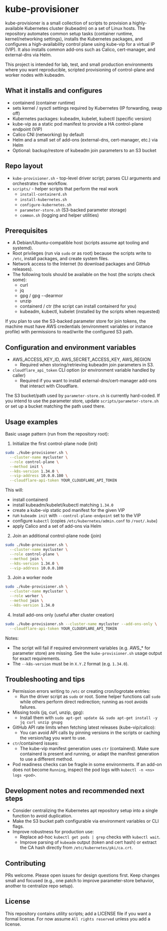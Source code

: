 # kube-provisioner

kube-provisioner is a small collection of scripts to provision a highly-available
Kubernetes cluster (kubeadm) on a set of Linux hosts. The repository automates
common setup tasks (container runtime, kernel/networking settings), installs the
Kubernetes packages, and configures a high-availability control plane using
kube-vip for a virtual IP (VIP). It also installs common add-ons such as
Calico, cert-manager, and external-dns via Helm.

This project is intended for lab, test, and small production environments where
you want reproducible, scripted provisioning of control-plane and worker nodes
with kubeadm.

## What it installs and configures

- containerd (container runtime)
- sets kernel / sysctl settings required by Kubernetes (IP forwarding, swap off)
- Kubernetes packages: kubeadm, kubelet, kubectl (specific version)
- kube-vip as a static pod manifest to provide a HA control-plane endpoint (VIP)
- Calico CNI (networking) by default
- Helm and a small set of add-ons (external-dns, cert-manager, etc.) via Helm
- Optional: backup/restore of kubeadm join parameters to an S3 bucket

## Repo layout

- `kube-provisioner.sh` - top-level driver script; parses CLI arguments and
  orchestrates the workflow.
- `scripts/` - helper scripts that perform the real work
  - `install-containerd.sh`
  - `install-kubernetes.sh`
  - `configure-kubernetes.sh`
  - `parameter-store.sh` (S3-backed parameter storage)
  - `common.sh` (logging and helper utilities)

## Prerequisites

- A Debian/Ubuntu-compatible host (scripts assume apt tooling and systemd).
- Root privileges (run via `sudo` or as root) because the scripts write to
  `/etc`, install packages, and create system files.
- Network access to the Internet (to download packages and GitHub releases).
- The following tools should be available on the host (the scripts check some):
  - curl
  - jq
  - gpg / gpg --dearmor
  - unzip
  - containerd / ctr (the script can install containerd for you)
  - kubeadm, kubectl, kubelet (installed by the scripts when requested)

If you plan to use the S3-backed parameter store for join tokens, the machine
must have AWS credentials (environment variables or instance profile) with
permissions to read/write the configured S3 path.

## Configuration and environment variables

- AWS_ACCESS_KEY_ID, AWS_SECRET_ACCESS_KEY, AWS_REGION
  - Required when storing/retrieving kubeadm join parameters in S3.
- `cloudflare_api_token` CLI option (or environment variable handled by caller)
  - Required if you want to install external-dns/cert-manager add-ons that
    interact with Cloudflare.

The S3 bucket/path used by `parameter-store.sh` is currently hard-coded. If you
intend to use the parameter store, update `scripts/parameter-store.sh` or set
up a bucket matching the path used there.

## Usage examples

Basic usage pattern (run from the repository root):

1. Initialize the first control-plane node (init)

```bash
sudo ./kube-provisioner.sh \
  --cluster-name mycluster \
  --role control-plane \
  --method init \
  --k8s-version 1.34.0 \
  --vip-address 10.0.0.100 \
  --cloudflare-api-token YOUR_CLOUDFLARE_API_TOKEN
```

This will:

- install containerd
- install kubeadm/kubelet/kubectl matching `1.34.0`
- create a kube-vip static pod manifest for the given VIP
- run `kubeadm init` with `--control-plane-endpoint` set to the VIP
- configure `kubectl` (copies `/etc/kubernetes/admin.conf` to `/root/.kube`)
- apply Calico and a set of add-ons via Helm

2. Join an additional control-plane node (join)

```bash
sudo ./kube-provisioner.sh \
  --cluster-name mycluster \
  --role control-plane \
  --method join \
  --k8s-version 1.34.0 \
  --vip-address 10.0.0.100
```

3. Join a worker node

```bash
sudo ./kube-provisioner.sh \
  --cluster-name mycluster \
  --role worker \
  --method join \
  --k8s-version 1.34.0
```

4. Install add-ons only (useful after cluster creation)

```bash
sudo ./kube-provisioner.sh --cluster-name mycluster --add-ons-only \
  --cloudflare-api-token YOUR_CLOUDFLARE_API_TOKEN
```

Notes:

- The script will fail if required environment variables (e.g. AWS\_\* for
  parameter store) are missing. See the `kube-provisioner.sh` usage output for
  exact requirements.
- The `--k8s-version` must be in `X.Y.Z` format (e.g. `1.34.0`).

## Troubleshooting and tips

- Permission errors writing to `/etc` or creating cron/logrotate entries:
  - Run the driver script as `sudo` or root. Some helper functions call `sudo`
    while others perform direct redirection; running as root avoids failures.
- Missing tools (jq, curl, unzip, gpg):
  - Install them with `sudo apt-get update && sudo apt-get install -y jq curl unzip gnupg`
- GitHub API rate limits when fetching latest releases (kube-vip/calico):
  - You can avoid API calls by pinning versions in the scripts or caching the
    version/tag you want to use.
- `ctr`/containerd issues:
  - The kube-vip manifest generation uses `ctr` (containerd). Make sure
    containerd is present and running, or adapt the manifest generation to
    use a different method.
- Pod readiness checks can be fragile in some environments. If an add-on
  does not become `Running`, inspect the pod logs with `kubectl -n <ns> logs <pod>`.

## Development notes and recommended next steps

- Consider centralizing the Kubernetes apt repository setup into a single
  function to avoid duplication.
- Make the S3 bucket path configurable via environment variables or CLI flags.
- Improve robustness for production use:
  - Replace ad-hoc `kubectl get pods | grep` checks with `kubectl wait`.
  - Improve parsing of `kubeadm` output (token and cert hash) or extract the
    CA hash directly from `/etc/kubernetes/pki/ca.crt`.

## Contributing

PRs welcome. Please open issues for design questions first. Keep changes small
and focused (e.g., one patch to improve parameter-store behavior, another to
centralize repo setup).

## License

This repository contains utility scripts; add a LICENSE file if you want a
formal license. For now assume `All rights reserved` unless you add a license.
